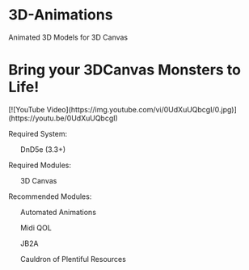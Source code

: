 # 3D-Animations
Animated 3D Models for 3D Canvas

<h1>Bring your 3DCanvas Monsters to Life!</h1>
[![YouTube Video](https://img.youtube.com/vi/0UdXuUQbcgI/0.jpg)](https://youtu.be/0UdXuUQbcgI)



Required System: <br>
<ul>DnD5e (3.3+)</ul>

Required Modules:<br>
<ul>3D Canvas</ul>

Recommended Modules:<br>
<ul>Automated Animations</ul>
<ul>Midi QOL</ul>
<ul>JB2A</ul>
<ul>Cauldron of Plentiful Resources</ul>
